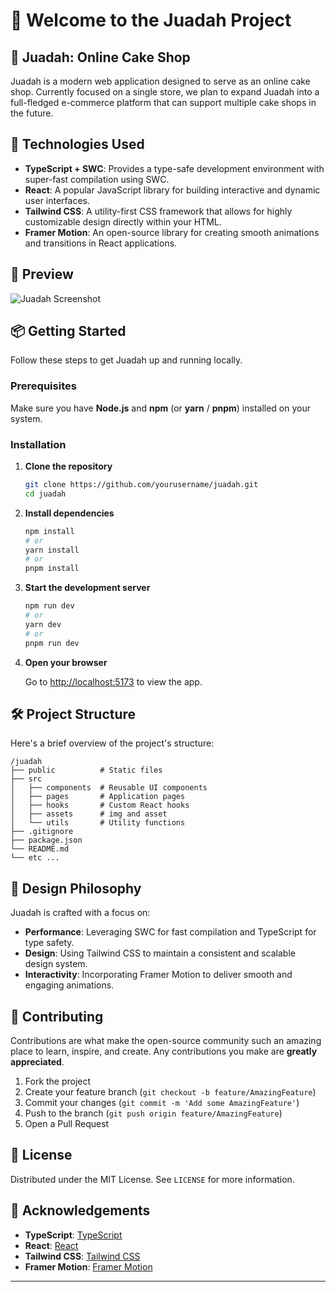 
# 🎉 Welcome to the Juadah Project


## 🧁 Juadah: Online Cake Shop

Juadah is a modern web application designed to serve as an online cake shop. Currently focused on a single store, we plan to expand Juadah into a full-fledged e-commerce platform that can support multiple cake shops in the future.

## 🚀 Technologies Used

- **TypeScript + SWC**: Provides a type-safe development environment with super-fast compilation using SWC.
- **React**: A popular JavaScript library for building interactive and dynamic user interfaces.
- **Tailwind CSS**: A utility-first CSS framework that allows for highly customizable design directly within your HTML.
- **Framer Motion**: An open-source library for creating smooth animations and transitions in React applications.

## 📸 Preview

![Juadah Screenshot](https://drive.google.com/file/d/1wdYQ8MWc07e03CrPtVf2P6lwFkFlUh8X/view?usp=sharing)


## 📦 Getting Started

Follow these steps to get Juadah up and running locally.

### Prerequisites

Make sure you have **Node.js** and **npm** (or **yarn** / **pnpm**) installed on your system.

### Installation

1. **Clone the repository**

    ```bash
    git clone https://github.com/yourusername/juadah.git
    cd juadah
    ```

2. **Install dependencies**

    ```bash
    npm install
    # or
    yarn install
    # or
    pnpm install
    ```

3. **Start the development server**

    ```bash
    npm run dev
    # or
    yarn dev
    # or
    pnpm run dev
    ```

4. **Open your browser**

    Go to [http://localhost:5173](http://localhost:5173) to view the app.

## 🛠️ Project Structure

Here's a brief overview of the project's structure:

```
/juadah
├── public          # Static files
├── src
│   ├── components  # Reusable UI components
│   ├── pages       # Application pages
│   ├── hooks       # Custom React hooks
│   ├── assets      # img and asset
│   └── utils       # Utility functions
├── .gitignore
├── package.json
└── README.md
└── etc ...
```

## 🎨 Design Philosophy

Juadah is crafted with a focus on:

- **Performance**: Leveraging SWC for fast compilation and TypeScript for type safety.
- **Design**: Using Tailwind CSS to maintain a consistent and scalable design system.
- **Interactivity**: Incorporating Framer Motion to deliver smooth and engaging animations.

## 🤝 Contributing

Contributions are what make the open-source community such an amazing place to learn, inspire, and create. Any contributions you make are **greatly appreciated**.

1. Fork the project
2. Create your feature branch (`git checkout -b feature/AmazingFeature`)
3. Commit your changes (`git commit -m 'Add some AmazingFeature'`)
4. Push to the branch (`git push origin feature/AmazingFeature`)
5. Open a Pull Request

## 📄 License

Distributed under the MIT License. See `LICENSE` for more information.

## 🙌 Acknowledgements

- **TypeScript**: [TypeScript](https://www.typescriptlang.org/)
- **React**: [React](https://reactjs.org/)
- **Tailwind CSS**: [Tailwind CSS](https://tailwindcss.com/)
- **Framer Motion**: [Framer Motion](https://www.framer.com/motion/)

---
